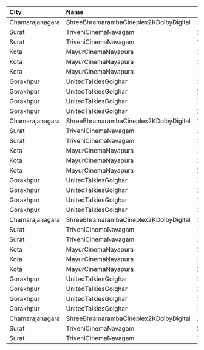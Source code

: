 | City            | Name                                   |  Time | Type     | Price | Capacity | Booked |
| :-------------- | :------------------------------------- | ----: | :------- | ----: | -------: | -----: |
| Chamarajanagara | ShreeBhramarambaCineplex2KDolbyDigital | 10:00 | Balcony  |  100₹ |      112 |     66 |
| Surat           | TriveniCinemaNavagam                   | 12:00 | Balcony  |   70₹ |       45 |     35 |
| Surat           | TriveniCinemaNavagam                   | 12:00 | Upper    |   60₹ |       80 |     60 |
| Kota            | MayurCinemaNayapura                    | 12:20 | Royal    |   70₹ |       10 |      0 |
| Kota            | MayurCinemaNayapura                    | 12:20 | Gold     |   70₹ |       65 |      0 |
| Kota            | MayurCinemaNayapura                    | 12:20 | Silver   |   40₹ |       55 |      0 |
| Gorakhpur       | UnitedTalkiesGolghar                   | 12:30 | Platinum |  110₹ |      100 |      0 |
| Gorakhpur       | UnitedTalkiesGolghar                   | 12:30 | Diamond  |   90₹ |      100 |      0 |
| Gorakhpur       | UnitedTalkiesGolghar                   | 12:30 | Gold     |   70₹ |      100 |      0 |
| Gorakhpur       | UnitedTalkiesGolghar                   | 12:30 | Silver   |   60₹ |      100 |      0 |
| Chamarajanagara | ShreeBhramarambaCineplex2KDolbyDigital | 13:00 | Balcony  |  100₹ |      112 |     66 |
| Surat           | TriveniCinemaNavagam                   | 15:00 | Balcony  |   70₹ |       45 |     35 |
| Surat           | TriveniCinemaNavagam                   | 15:00 | Upper    |   60₹ |       80 |     60 |
| Kota            | MayurCinemaNayapura                    | 15:20 | Royal    |   70₹ |       10 |      0 |
| Kota            | MayurCinemaNayapura                    | 15:20 | Gold     |   70₹ |       65 |      0 |
| Kota            | MayurCinemaNayapura                    | 15:20 | Silver   |   40₹ |       55 |      0 |
| Gorakhpur       | UnitedTalkiesGolghar                   | 15:30 | Platinum |  110₹ |      100 |      0 |
| Gorakhpur       | UnitedTalkiesGolghar                   | 15:30 | Diamond  |   90₹ |      100 |      0 |
| Gorakhpur       | UnitedTalkiesGolghar                   | 15:30 | Gold     |   70₹ |      100 |      0 |
| Gorakhpur       | UnitedTalkiesGolghar                   | 15:30 | Silver   |   60₹ |      100 |      0 |
| Chamarajanagara | ShreeBhramarambaCineplex2KDolbyDigital | 16:00 | Balcony  |  100₹ |      112 |     66 |
| Surat           | TriveniCinemaNavagam                   | 18:00 | Balcony  |   70₹ |       45 |     35 |
| Surat           | TriveniCinemaNavagam                   | 18:00 | Upper    |   60₹ |       80 |     60 |
| Kota            | MayurCinemaNayapura                    | 18:20 | Royal    |   70₹ |       10 |      0 |
| Kota            | MayurCinemaNayapura                    | 18:20 | Gold     |   70₹ |       65 |      0 |
| Kota            | MayurCinemaNayapura                    | 18:20 | Silver   |   40₹ |       55 |      0 |
| Gorakhpur       | UnitedTalkiesGolghar                   | 18:30 | Platinum |  110₹ |      100 |      0 |
| Gorakhpur       | UnitedTalkiesGolghar                   | 18:30 | Diamond  |   90₹ |      100 |      0 |
| Gorakhpur       | UnitedTalkiesGolghar                   | 18:30 | Gold     |   70₹ |      100 |      0 |
| Gorakhpur       | UnitedTalkiesGolghar                   | 18:30 | Silver   |   60₹ |      100 |      0 |
| Chamarajanagara | ShreeBhramarambaCineplex2KDolbyDigital | 19:00 | Balcony  |  100₹ |      112 |     66 |
| Surat           | TriveniCinemaNavagam                   | 20:45 | Balcony  |   70₹ |       45 |     35 |
| Surat           | TriveniCinemaNavagam                   | 20:45 | Upper    |   60₹ |       80 |     60 |